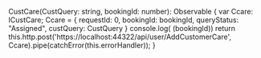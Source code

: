   CustCare(CustQuery: string, bookingId: number): Observable<boolean> {
    var Ccare: ICustCare;
    Ccare = {
      requestId: 0,
      bookingId: bookingId,
      queryStatus: "Assigned", custQuery: CustQuery
    }
    console.log( (bookingId))
    return this.http.post<boolean>('https://localhost:44322/api/user/AddCustomerCare', Ccare).pipe(catchError(this.errorHandler));
  }

